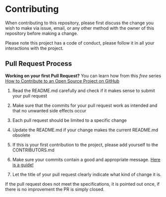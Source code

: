 # Contributing

When contributing to this repository, please first discuss the change you wish
to make via issue, email, or any other method with the owner of this
repository before making a change.

Please note this project has a code of conduct, please follow it in all your
interactions with the project.

## Pull Request Process

**Working on your first Pull Request?** You can learn how from this *free*
series [How to Contribute to an Open Source Project on
GitHub](https://egghead.io/courses/how-to-contribute-to-an-open-source-project-on-github)

1. Read the README.md carefully and check if it makes sense to submit your
   pull request

2. Make sure that the commits for your pull request work as intended and that
   no unwanted side effects occur

3. Each pull request should be limited to a specific change

4. Update the README.md if your change makes the current README.md obsolete

5. If this is your first contribution to the project, please add yourself to
   the CONTRIBUTORS.md

6. Make sure your commits contain a good and appropriate message.
   [Here is a guide!](https://chris.beams.io/posts/git-commit/)

7. Let the title of your pull request clearly indicate what kind of change it
   is.

If the pull request does not meet the specifications, it is pointed out once,
if there is no improvement the PR is simply closed.
